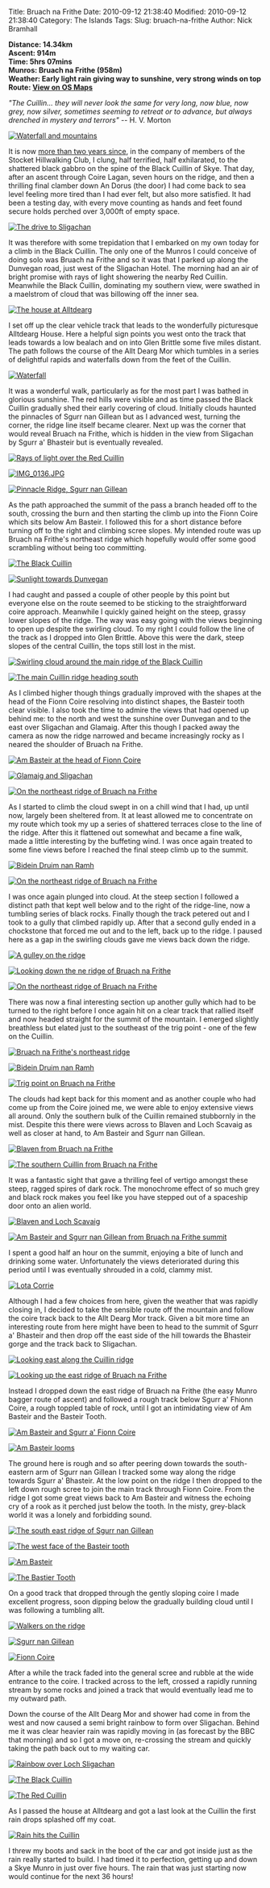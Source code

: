 Title: Bruach na Frithe
Date: 2010-09-12 21:38:40
Modified: 2010-09-12 21:38:40
Category: The Islands
Tags: 
Slug: bruach-na-frithe
Author: Nick Bramhall

**Distance: 14.34km  
Ascent: 914m  
Time: 5hrs 07mins  
Munros: Bruach na Frithe (958m)  
Weather: Early light rain giving way to sunshine, very strong winds on top  
Route: [View on OS Maps](https://www.invertedworld.co.uk/hillwalking/hillwalk/147)**

_"The Cuillin... they will never look the same for very long, now blue, now grey, now silver, sometimes seeming to retreat or to advance, but always drenched in mystery and terrors"_ -- H. V. Morton

[![Waterfall and mountains](https://live.staticflickr.com/4151/4993760093_b7f57c8c6a_b.jpg "Waterfall and mountains")](https://www.flickr.com/photos/black_friction/4993760093/)

<!--more-->

It is now [more than two years since](/blog/2008/06/skye-weekend/), in the company of members of the Stocket Hillwalking Club, I clung, half terrified, half exhilarated, to the shattered black gabbro on the spine of the Black Cuillin of Skye. That day, after an ascent through Coire Lagan, seven hours on the ridge, and then a thrilling final clamber down An Dorus (the door) I had come back to sea level feeling more tired than I had ever felt, but also more satisfied. It had been a testing day, with every move counting as hands and feet found secure holds perched over 3,000ft of empty space.

[![The drive to Sligachan](https://live.staticflickr.com/4089/4994345596_bc275fd0f9_b.jpg "The drive to Sligachan")](https://www.flickr.com/photos/black_friction/4994345596/)

It was therefore with some trepidation that I embarked on my own today for a climb in the Black Cuillin. The only one of the Munros I could conceive of doing solo was Bruach na Frithe and so it was that I parked up along the Dunvegan road, just west of the Sligachan Hotel. The morning had an air of bright promise with rays of light showering the nearby Red Cuillin. Meanwhile the Black Cuillin, dominating my southern view, were swathed in a maelstrom of cloud that was billowing off the inner sea.

[![The house at Alltdearg](https://live.staticflickr.com/4133/4993743981_45562ba901_b.jpg "The house at Alltdearg")](https://www.flickr.com/photos/black_friction/4993743981/)

I set off up the clear vehicle track that leads to the wonderfully picturesque Alltdearg House. Here a helpful sign points you west onto the track that leads towards a low bealach and on into Glen Brittle some five miles distant. The path follows the course of the Allt Dearg Mor which tumbles in a series of delightful rapids and waterfalls down from the feet of the Cuillin.

[![Waterfall](https://live.staticflickr.com/4103/4994356170_67eaa21699_b.jpg "Waterfall")](https://www.flickr.com/photos/black_friction/4994356170/)

It was a wonderful walk, particularly as for the most part I was bathed in glorious sunshine. The red hills were visible and as time passed the Black Cuillin gradually shed their early covering of cloud. Initially clouds haunted the pinnacles of Sgurr nan Gillean but as I advanced west, turning the corner, the ridge line itself became clearer. Next up was the corner that would reveal Bruach na Frithe, which is hidden in the view from Sligachan by Sgurr a' Bhasteir but is eventually revealed.

[![Rays of light over the Red Cuillin](https://live.staticflickr.com/4146/4994376918_2db27de0af_b.jpg "Rays of light over the Red Cuillin")](https://www.flickr.com/photos/black_friction/4994376918/)

[![IMG_0136.JPG](https://live.staticflickr.com/4154/4994369574_71302e6929_b.jpg "IMG_0136.JPG")](https://www.flickr.com/photos/black_friction/4994369574/)

[![Pinnacle Ridge, Sgurr nan Gillean](https://live.staticflickr.com/4144/4993778025_45e2cf0d0d_b.jpg "Pinnacle Ridge, Sgurr nan Gillean")](https://www.flickr.com/photos/black_friction/4993778025/)

As the path approached the summit of the pass a branch headed off to the south, crossing the burn and then starting the climb up into the Fionn Coire which sits below Am Basteir. I followed this for a short distance before turning off to the right and climbing scree slopes. My intended route was up Bruach na Frithe's northeast ridge which hopefully would offer some good scrambling without being too committing.

[![The Black Cuillin](https://live.staticflickr.com/4124/4994379562_cf3c49c735_b.jpg "The Black Cuillin")](https://www.flickr.com/photos/black_friction/4994379562/)

[![Sunlight towards Dunvegan](https://live.staticflickr.com/4091/4994425924_e1259031db_b.jpg "Sunlight towards Dunvegan")](https://www.flickr.com/photos/black_friction/4994425924/)

I had caught and passed a couple of other people by this point but everyone else on the route seemed to be sticking to the straightforward coire approach. Meanwhile I quickly gained height on the steep, grassy lower slopes of the ridge. The way was easy going with the views beginning to open up despite the swirling cloud. To my right I could follow the line of the track as I dropped into Glen Brittle. Above this were the dark, steep slopes of the central Cuillin, the tops still lost in the mist.

[![Swirling cloud around the main ridge of the Black Cuillin](https://live.staticflickr.com/4108/4993824693_3b2f42d98c_b.jpg "Swirling cloud around the main ridge of the Black Cuillin")](https://www.flickr.com/photos/black_friction/4993824693/)

[![The main Cuillin ridge heading south](https://live.staticflickr.com/4133/4993856197_52375015a5_b.jpg "The main Cuillin ridge heading south")](https://www.flickr.com/photos/black_friction/4993856197/)

As I climbed higher though things gradually improved with the shapes at the head of the Fionn Coire resolving into distinct shapes, the Basteir tooth clear visible. I also took the time to admire the views that had opened up behind me: to the north and west the sunshine over Dunvegan and to the east over Sligachan and Glamaig. After this though I packed away the camera as now the ridge narrowed and became increasingly rocky as I neared the shoulder of Bruach na Frithe.

[![Am Basteir at the head of Fionn Coire](https://live.staticflickr.com/4105/4994459938_7a4e1c8a29_b.jpg "Am Basteir at the head of Fionn Coire")](https://www.flickr.com/photos/black_friction/4994459938/)

[![Glamaig and Sligachan](https://live.staticflickr.com/4145/4993822847_680f985fdd_b.jpg "Glamaig and Sligachan")](https://www.flickr.com/photos/black_friction/4993822847/)

[![On the northeast ridge of Bruach na Frithe](https://live.staticflickr.com/4131/4993858643_d18cd0baf2_b.jpg "On the northeast ridge of Bruach na Frithe")](https://www.flickr.com/photos/black_friction/4993858643/)

As I started to climb the cloud swept in on a chill wind that I had, up until now, largely been sheltered from. It at least allowed me to concentrate on my route which took my up a series of shattered terraces close to the line of the ridge. After this it flattened out somewhat and became a fine walk, made a little interesting by the buffeting wind. I was once again treated to some fine views before I reached the final steep climb up to the summit.

[![Bidein Druim nan Ramh](https://live.staticflickr.com/4131/4993860965_1c1be62db8_b.jpg "Bidein Druim nan Ramh")](https://www.flickr.com/photos/black_friction/4993860965/)

[![On the northeast ridge of Bruach na Frithe](https://live.staticflickr.com/4105/4993871433_1307b1f091_b.jpg "On the northeast ridge of Bruach na Frithe")](https://www.flickr.com/photos/black_friction/4993871433/)

I was once again plunged into cloud. At the steep section I followed a distinct path that kept well below and to the right of the ridge-line, now a tumbling series of black rocks. Finally though the track petered out and I took to a gully that climbed rapidly up. After that a second gully ended in a chockstone that forced me out and to the left, back up to the ridge. I paused here as a gap in the swirling clouds gave me views back down the ridge.

[![A gulley on the ridge](https://live.staticflickr.com/4124/4994480740_78b4bae6ff_b.jpg "A gulley on the ridge")](https://www.flickr.com/photos/black_friction/4994480740/)

[![Looking down the ne ridge of Bruach na Frithe](https://live.staticflickr.com/4092/4994483046_48b0962876_b.jpg "Looking down the ne ridge of Bruach na Frithe")](https://www.flickr.com/photos/black_friction/4994483046/)

[![On the northeast ridge of Bruach na Frithe](https://live.staticflickr.com/4131/4994485830_ae2b80621f_b.jpg "On the northeast ridge of Bruach na Frithe")](https://www.flickr.com/photos/black_friction/4994485830/)

There was now a final interesting section up another gully which had to be turned to the right before I once again hit on a clear track that rallied itself and now headed straight for the summit of the mountain. I emerged slightly breathless but elated just to the southeast of the trig point - one of the few on the Cuillin.

[![Bruach na Frithe's northeast ridge](https://live.staticflickr.com/4104/4994493542_9673c9a8df_b.jpg "Bruach na Frithe's northeast ridge")](https://www.flickr.com/photos/black_friction/4994493542/)

[![Bidein Druim nan Ramh](https://live.staticflickr.com/4131/4994495660_d3aaf05550_b.jpg "Bidein Druim nan Ramh")](https://www.flickr.com/photos/black_friction/4994495660/)

[![Trig point on Bruach na Frithe](https://live.staticflickr.com/4089/4994503384_34ce95a692_b.jpg "Trig point on Bruach na Frithe")](https://www.flickr.com/photos/black_friction/4994503384/)

The clouds had kept back for this moment and as another couple who had come up from the Coire joined me, we were able to enjoy extensive views all around. Only the southern bulk of the Cuillin remained stubbornly in the mist. Despite this there were views across to Blaven and Loch Scavaig as well as closer at hand, to Am Basteir and Sgurr nan Gillean.

[![Blaven from Bruach na Frithe](https://live.staticflickr.com/4089/4994505926_93e8fa1cd1_b.jpg "Blaven from Bruach na Frithe")](https://www.flickr.com/photos/black_friction/4994505926/)

[![The southern Cuillin from Bruach na Frithe](https://live.staticflickr.com/4088/4993901511_cdee6d8076_b.jpg "The southern Cuillin from Bruach na Frithe")](https://www.flickr.com/photos/black_friction/4993901511/)

It was a fantastic sight that gave a thrilling feel of vertigo amongst these steep, ragged spires of dark rock. The monochrome effect of so much grey and black rock makes you feel like you have stepped out of a spaceship door onto an alien world.

[![Blaven and Loch Scavaig](https://live.staticflickr.com/4131/4993891107_4196fc2530_b.jpg "Blaven and Loch Scavaig")](https://www.flickr.com/photos/black_friction/4993891107/)

[![Am Basteir and Sgurr nan Gillean from Bruach na Frithe summit](https://live.staticflickr.com/4124/4994390982_684a024b6c_b.jpg "Am Basteir and Sgurr nan Gillean from Bruach na Frithe summit")](https://www.flickr.com/photos/black_friction/4994390982/)

I spent a good half an hour on the summit, enjoying a bite of lunch and drinking some water. Unfortunately the views deteriorated during this period until I was eventually shrouded in a cold, clammy mist. 

[![Lota Corrie](https://live.staticflickr.com/4090/4994525440_5da105ba40_b.jpg "Lota Corrie")](https://www.flickr.com/photos/black_friction/4994525440/)

Although I had a few choices from here, given the weather that was rapidly closing in, I decided to take the sensible route off the mountain and follow the coire track back to the Allt Dearg Mor track. Given a bit more time an interesting route from here might have been to head to the summit of Sgurr a' Bhasteir and then drop off the east side of the hill towards the Bhasteir gorge and the track back to Sligachan.

[![Looking east along the Cuillin ridge](https://live.staticflickr.com/4106/4993908413_b39597e1b5_b.jpg "Looking east along the Cuillin ridge")](https://www.flickr.com/photos/black_friction/4993908413/)

[![Looking up the east ridge of Bruach na Frithe](https://live.staticflickr.com/4083/4994520484_d8b6931061_b.jpg "Looking up the east ridge of Bruach na Frithe")](https://www.flickr.com/photos/black_friction/4994520484/)

Instead I dropped down the east ridge of Bruach na Frithe (the easy Munro bagger route of ascent) and followed a rough track below Sgurr a' Fhionn Coire, a rough toppled table of rock, until I got an intimidating view of Am Basteir and the Basteir Tooth.

[![Am Basteir and Sgurr a' Fionn Coire](https://live.staticflickr.com/4149/4993929373_d684920e60_b.jpg "Am Basteir and Sgurr a' Fionn Coire")](https://www.flickr.com/photos/black_friction/4993929373/)

[![Am Basteir looms](https://live.staticflickr.com/4085/4994538328_0b300a72d4_b.jpg "Am Basteir looms")](https://www.flickr.com/photos/black_friction/4994538328/)

The ground here is rough and so after peering down towards the south-eastern arm of Sgurr nan Gillean I tracked some way along the ridge towards Sgurr a' Bhasteir. At the low point on the ridge I then dropped to the left down rough scree to join the main track through Fionn Coire. From the ridge I got some great views back to Am Basteir and witness the echoing cry of a rook as it perched just below the tooth. In the misty, grey-black world it was a lonely and forbidding sound.

[![The south east ridge of Sgurr nan Gillean](https://live.staticflickr.com/4106/4993933703_19451c566f_b.jpg "The south east ridge of Sgurr nan Gillean")](https://www.flickr.com/photos/black_friction/4993933703/)

[![The west face of the Basteir tooth](https://live.staticflickr.com/4148/4993937629_bcb3f40490_b.jpg "The west face of the Basteir tooth")](https://www.flickr.com/photos/black_friction/4993937629/)

[![Am Basteir](https://live.staticflickr.com/4128/4994547606_c8c80de59c_b.jpg "Am Basteir")](https://www.flickr.com/photos/black_friction/4994547606/)

[![The Bastier Tooth](https://live.staticflickr.com/4144/4993956391_95e91bb281_b.jpg "The Bastier Tooth")](https://www.flickr.com/photos/black_friction/4993956391/)

On a good track that dropped through the gently sloping coire I made excellent progress, soon dipping below the gradually building cloud until I was following a tumbling allt.

[![Walkers on the ridge](https://live.staticflickr.com/4148/4993953637_718387acfa_b.jpg "Walkers on the ridge")](https://www.flickr.com/photos/black_friction/4993953637/)

[![Sgurr nan Gillean](https://live.staticflickr.com/4085/4994565350_cc8ee6cc6d_b.jpg "Sgurr nan Gillean")](https://www.flickr.com/photos/black_friction/4994565350/)

[![Fionn Coire](https://live.staticflickr.com/4110/4993964807_3480252efe_b.jpg "Fionn Coire")](https://www.flickr.com/photos/black_friction/4993964807/)

After a while the track faded into the general scree and rubble at the wide entrance to the coire. I tracked across to the left, crossed a rapidly running stream by some rocks and joined a track that would eventually lead me to my outward path.

Down the course of the Allt Dearg Mor and shower had come in from the west and now caused a semi bright rainbow to form over Sligachan. Behind me it was clear heavier rain was rapidly moving in (as forecast by the BBC that morning) and so I got a move on, re-crossing the stream and quickly taking the path back out to my waiting car. 

[![Rainbow over Loch Sligachan](https://live.staticflickr.com/4149/4994575522_167ee61986_b.jpg "Rainbow over Loch Sligachan")](https://www.flickr.com/photos/black_friction/4994575522/)

[![The Black Cuillin](https://live.staticflickr.com/4132/4993971257_54d6b0bb17_b.jpg "The Black Cuillin")](https://www.flickr.com/photos/black_friction/4993971257/)

[![The Red Cuillin](https://live.staticflickr.com/4126/4994580034_013ae8963f_b.jpg "The Red Cuillin")](https://www.flickr.com/photos/black_friction/4994580034/)

As I passed the house at Alltdearg and got a last look at the Cuillin the first rain drops splashed off my coat. 

[![Rain hits the Cuillin](https://live.staticflickr.com/4087/4994591694_d2ddc55eb1_b.jpg "Rain hits the Cuillin")](https://www.flickr.com/photos/black_friction/4994591694/)

I threw my boots and sack in the boot of the car and got inside just as the rain really started to build. I had timed it to perfection, getting up and down a Skye Munro in just over five hours. The rain that was just starting now would continue for the next 36 hours!








